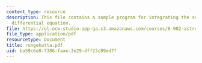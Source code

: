 ```yaml
---
content_type: resource
description: This file contains a sample program for integrating the second-order
  differential equation.
file: https://ol-ocw-studio-app-qa.s3.amazonaws.com/courses/8-902-astrophysics-ii-fall-2004/ba59c6e87386faae3e29dff23c89ed7f_rungekutta.pdf
file_type: application/pdf
resourcetype: Document
title: rungekutta.pdf
uid: ba59c6e8-7386-faae-3e29-dff23c89ed7f
---
```

